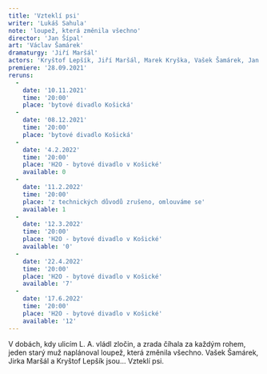 ```yaml
---
title: 'Vzteklí psi'
writer: 'Lukáš Sahula'
note: 'loupež, která změnila všechno'
director: 'Jan Šípal'
art: 'Václav Šamárek'
dramaturgy: 'Jiří Maršál'
actors: 'Kryštof Lepšík, Jiří Maršál, Marek Kryška, Vašek Šamárek, Jan Šípal, Jan Hausenblas, Cyril Janeček a Vašek Podlešák'
premiere: '28.09.2021'
reruns:
  -
    date: '10.11.2021'
    time: '20:00'
    place: 'bytové divadlo Košická'
  - 
    date: '08.12.2021'
    time: '20:00'
    place: 'bytové divadlo Košická'
  -  
    date: '4.2.2022'
    time: '20:00'
    place: 'H2O - bytové divadlo v Košické'
    available: 0
  -  
    date: '11.2.2022'
    time: '20:00'
    place: 'z technických důvodů zrušeno, omlouváme se'
    available: 1
  -  
    date: '12.3.2022'
    time: '20:00'
    place: 'H2O - bytové divadlo v Košické'
    available: '0'
  -  
    date: '22.4.2022'
    time: '20:00'
    place: 'H2O - bytové divadlo v Košické'
    available: '7'
  -  
    date: '17.6.2022'
    time: '20:00'
    place: 'H2O - bytové divadlo v Košické'
    available: '12'
---
```

V dobách, kdy ulicím L. A. vládl zločin, a zrada číhala za každým rohem, jeden starý muž naplánoval loupež, která změnila všechno. Vašek Šamárek, Jirka Maršál a Kryštof Lepšík jsou... Vzteklí psi.
